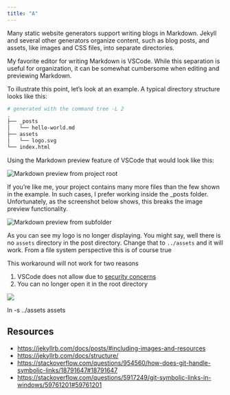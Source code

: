 ```yaml
---
title: "A"
---
```


Many static website generators support writing blogs in Markdown. Jekyll and several other generators organize content, such as blog posts, and assets, like images and CSS files, into separate directories.

My favorite editor for writing Markdown is VSCode. While this separation is useful for organization, it can be somewhat cumbersome when editing and previewing Markdown.

To illustrate this point, let’s look at an example. A typical directory structure looks like this:

```sh
# generated with the command tree -L 2
.
├── _posts
│   └── hello-world.md
├── assets
│   └── logo.svg
└── index.html
```

Using the Markdown preview feature of VSCode that would look like this:
<!-- code --profile "Blog" . -->
![Markdown preview from project root](/assets/images/drafts/markdown-preview/001.png)

If you’re like me, your project contains many more files than the few shown in the example. In such cases, I prefer working inside the _posts folder. Unfortunately, as the screenshot below shows, this breaks the image preview functionality.

![Markdown preview from subfolder](/assets/images/drafts/markdown-preview/002.png)

As you can see my logo is no longer displaying.
You might say, well there is no `assets` directory in the post directory. Change that to `../assets` and it will work.
From a file system perspective this is of course true

This workaround will not work for two reasons
1. VSCode does not allow due to [security concerns](https://github.com/Microsoft/vscode/issues/64685#issuecomment-446414622)
2. You can no longer open it in the root directory

![](/assets/images/drafts/markdown-preview/003.png)


ln -s ../assets assets 

## Resources

- https://jekyllrb.com/docs/posts/#including-images-and-resources
- https://jekyllrb.com/docs/structure/
- https://stackoverflow.com/questions/954560/how-does-git-handle-symbolic-links/18791647#18791647
- https://stackoverflow.com/questions/5917249/git-symbolic-links-in-windows/59761201#59761201
